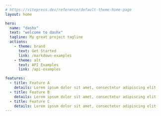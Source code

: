 ```yaml
---
# https://vitepress.dev/reference/default-theme-home-page
layout: home

hero:
  name: "dashx"
  text: "welcome to dashx"
  tagline: My great project tagline
  actions:
    - theme: brand
      text: Get Started
      link: /markdown-examples
    - theme: alt
      text: API Examples
      link: /api-examples

features:
  - title: Feature A
    details: Lorem ipsum dolor sit amet, consectetur adipiscing elit
  - title: Feature B
    details: Lorem ipsum dolor sit amet, consectetur adipiscing elit
  - title: Feature C
    details: Lorem ipsum dolor sit amet, consectetur adipiscing elit
---
```

